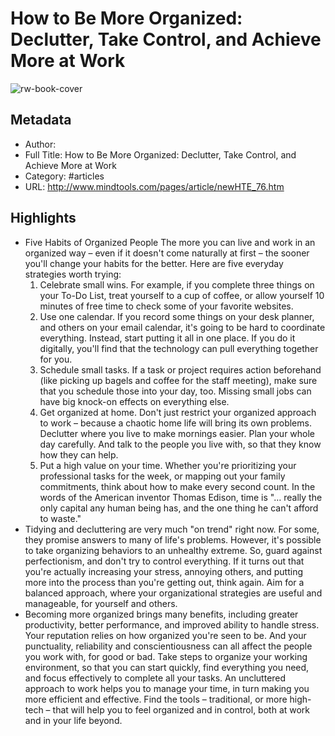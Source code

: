 # How to Be More Organized: Declutter, Take Control, and Achieve More at Work

![rw-book-cover](https://readwise-assets.s3.amazonaws.com/static/images/article3.5c705a01b476.png)

## Metadata
- Author: 
- Full Title: How to Be More Organized: Declutter, Take Control, and Achieve More at Work
- Category: #articles
- URL: http://www.mindtools.com/pages/article/newHTE_76.htm

## Highlights
- Five Habits of Organized People
  The more you can live and work in an organized way – even if it doesn't come naturally at first – the sooner you'll change your habits for the better. Here are five everyday strategies worth trying:
  1. Celebrate small wins. For example, if you complete three things on your To-Do List, treat yourself to a cup of coffee, or allow yourself 10 minutes of free time to check some of your favorite websites.
  2. Use one calendar. If you record some things on your desk planner, and others on your email calendar, it's going to be hard to coordinate everything. Instead, start putting it all in one place. If you do it digitally, you'll find that the technology can pull everything together for you.
  3. Schedule small tasks. If a task or project requires action beforehand (like picking up bagels and coffee for the staff meeting), make sure that you schedule those into your day, too. Missing small jobs can have big knock-on effects on everything else.
  4. Get organized at home. Don't just restrict your organized approach to work – because a chaotic home life will bring its own problems. Declutter where you live to make mornings easier. Plan your whole day carefully. And talk to the people you live with, so that they know how they can help.
  5. Put a high value on your time. Whether you're prioritizing your professional tasks for the week, or mapping out your family commitments, think about how to make every second count. In the words of the American inventor Thomas Edison, time is "… really the only capital any human being has, and the one thing he can't afford to waste."
- Tidying and decluttering are very much "on trend" right now. For some, they promise answers to many of life's problems. However, it's possible to take organizing behaviors to an unhealthy extreme. So, guard against perfectionism, and don't try to control everything.
  If it turns out that you're actually increasing your stress, annoying others, and putting more into the process than you're getting out, think again.
  Aim for a balanced approach, where your organizational strategies are useful and manageable, for yourself and others.
- Becoming more organized brings many benefits, including greater productivity, better performance, and improved ability to handle stress.
  Your reputation relies on how organized you're seen to be. And your punctuality, reliability and conscientiousness can all affect the people you work with, for good or bad.
  Take steps to organize your working environment, so that you can start quickly, find everything you need, and focus effectively to complete all your tasks.
  An uncluttered approach to work helps you to manage your time, in turn making you more efficient and effective.
  Find the tools – traditional, or more high-tech – that will help you to feel organized and in control, both at work and in your life beyond.
